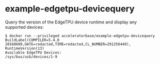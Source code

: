 # example-edgetpu-devicequery

Query the version of the EdgeTPU device runtime and display any supported devices:

```
$ docker run --privileged acceleratorbase/example-edgetpu-devicequery
BuildLabel(COMPILER=5.4.0 20160609,DATE=redacted,TIME=redacted,CL_NUMBER=291256449), RuntimeVersion(13)
Available EdgeTPU Devices:
/sys/bus/usb/devices/1-9
```
